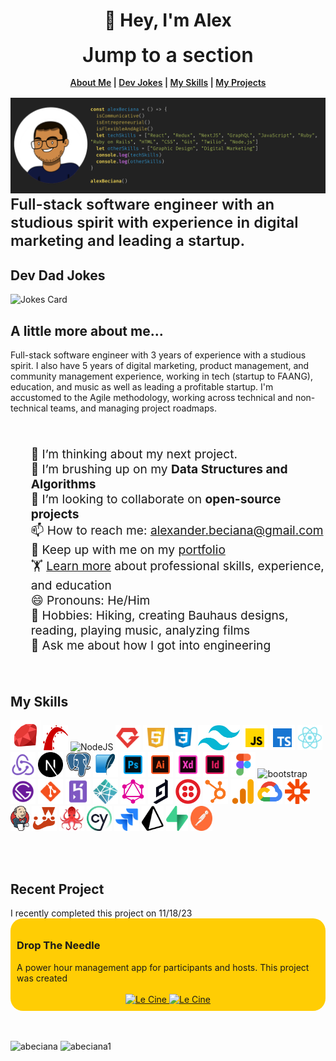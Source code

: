  <h1 align="center">👋 Hey, I'm Alex</h1>

<div style="text-align:center">
<div style="font-size:2rem;font-weight:600">Jump to a section</div>
<div style="padding: 1rem 0rem; font-weight:600">
<a href="#about-me">About Me</a>
|
<a href="#dev-jokes">Dev Jokes</a>
|
<a href="#skills">My Skills</a>
|
<a href="#projects">My Projects</a>
</div>
</div>

<!-- ![f](/images/GitHub-banner-photo) -->
<img src="./images/GitHub-banner-photo-new.png" alt="Alex Beciana" />

<div style="font-size:1.5rem;font-weight:600">
Full-stack software engineer with an studious spirit with experience in digital marketing and leading a startup.
</div>


<div id="dev-jokes"></div>
<h2>Dev Dad Jokes</h2>
<img src="https://readme-jokes.vercel.app/api" alt="Jokes Card" />

<div id="about-me"></div>
<h2>A little more about me...</h2>
<div>Full-stack software engineer with 3 years of experience with a studious spirit. I also have 5 years of digital marketing, product management, and community management experience, working in tech (startup to FAANG), education, and music as well as leading a profitable startup. I'm accustomed to the Agile methodology, working across technical and non-technical teams, and managing project roadmaps.</div>
<br/>
<br/>
<ul style="font-size: 1.2rem; list-style-type: none;">
    <li>🔭 I’m thinking about my next project.</li>
    <li>🌱 I’m brushing up on my <strong>Data Structures and Algorithms</strong></li>
    <li>👯 I’m looking to collaborate on <strong>open-source projects</strong></li>
    <li>📫 How to reach me: <a href="mailto:alexander.beciana@gmail.com">alexander.beciana@gmail.com</a></li>
    <li>🏃 Keep up with me on my <a href="https://alexbeciana.com/" target="_blank" alt="Alex Beciana - Portfolio">portfolio</a></li>
    <li>🏋 <a href="https://alexbeciana.com/about" target="_blank" alt="Alex Beciana - Skills, Experience, and Education">Learn more</a> about professional skills, experience, and education </li>
    <li>😄 Pronouns: He/Him</li>
    <li>🎨 Hobbies: Hiking, creating Bauhaus designs, reading, playing music, analyzing films</li>
    <li>💬 Ask me about how I got into engineering</li>
</ul>
 <div id="skills"></div>
<br>
 <h2>My Skills</h2>
 <p align="left">
 <img src="./images/ruby.png" alt="Ruby"/>
 <img src="./images/ruby-on-rails.png" alt="Rails" width="40" height="40"/>
 <img src="https://img.icons8.com/color/48/000000/nodejs.png" alt="NodeJS" width="40" height="40" />
 <img src="./images/ruby-gem.png" alt="Ruby Gems" width="40" height="40" />
 <img src="./images/html-5.png" alt="HTML5" width="40" height="40" />
 <img src="./images/css3.png" alt="CSS3" width="40" height="40" />
 <img src="./images/tailwind-css.png" alt="TailwindCSS" \width="40" height="40" />
 <img src="./images/javascript.png" alt="JavaScript" width="40" height="40" />
 <img src="./images/typescript.png" alt="TypeScript" width="40" height="40" />
 <img src="./images/react.png" alt="react" width="40" height="40"/>
 <img src="./images/redux.png" alt="Redux" width="40" height="40" />
 <img src="./images/next-js.svg" alt="NextJS" width="40" height="40"/>
 <img src="./images/postgresql.png" alt="postgresql" width="40" height="40"/> 
 <img src="./images/sqlite-icon.png" alt="SQLite" width="40" height="40"/> 
 <img src="./images/adobe-photoshop.png" alt="Adobe Photoshop" width="40" height="40" />
 <img src="./images/adobe-illustrator.png" alt="Adobe Illustrator" width="40" height="40" />
 <img src="./images/adobe-xd.png" alt="Adobe Xd" width="40" height="40" />
 <img src="./images/adobe-indesign.png" alt="Adobe Indesign" width="40" height="40" />
 <img src="./images/figma.png" width="40" height="40" alt="Figma" />
 <img src="https://icongr.am/devicon/bootstrap-plain.svg?size=128&color=currentColor" alt="bootstrap" width="40" height="40"/>
 <img src="./images/gatsbyjs.png" alt="gatsby" width="40" height="40"/> 
 <img src="./images/git.png" alt="git" width="40" height="40"/>
 <img src="./images/heroku.png" alt="heroku" width="40" height="40"/>
 <img src="./images/netlify.png" alt="netlify" width="40" height="40"/>
 <img src="./images/graphql.png" alt="graphql" width="40" height="40"/>
 <img src="./images/graphcms.svg" alt="graphcms" width="40" height="40"/>
 <img src="./images/twilio-icon.png" alt="Twilio" width="40" height="40"/>
 <img src="./images/hubspot.png" alt="hubspot" width="40" height="40"/>
 <img src="./images/google-analytics.png" alt="Google Analytics" width="40" height="40"/>
 <img src="./images/gcp.png" alt="Google Cloud Platform" width="40" height="40"/>
 <img src="./images/zapier.png" alt="Zapier" width="40" height="40"/>
<img src="./images/jenkins.png" alt="Jenkins" width="30" height="40"/>
<img src="./images/jest.png" alt="Jest" width="40" height="40"/>
<img src="./images/rtl.png" alt="React Testing Library" width="40" height="40"/>
<img src="./images/cypress.png" alt="Cypress" width="40" height="40"/>
<img src="./images/jira.webp" alt="JIRA" width="40" height="40"/>
<img src="./images/prisma.webp" alt="Prisma" width="35" height="40"/>
<img src="./images/supabase.webp" alt="Supabase" width="35" height="40"/>
<img src="./images/postman.webp" alt="Postman" width="35" height="40"/>
 </p>
<br>
<br>
<div id="projects"></div>
<h2>Recent Project</h2>
<div>I recently completed this project on 11/18/23</div>
<div style="border-radius: 20px; padding: 2%; background-color: #FFCD04">
    <h3>Drop The Needle</h3>
    A power hour management app for participants and hosts. This project was created 
    <br>
    <br>
    <div style="text-align: center">
    <a href="https://github.com/abeciana1/le-cine-frontend" target="_blank">
        <img src="https://github-readme-stats.vercel.app/api/pin/?username=abeciana1&repo=le-cine-frontend" alt="Le Cine"/>
    </a>
    <a href="https://github.com/abeciana1/le-cine-backend" target="_blank">
        <img src="https://github-readme-stats.vercel.app/api/pin/?username=abeciana1&repo=le-cine-backend" alt="Le Cine" />
    </a>
    </div>
</div>
 <!-- <p>&nbsp;<img align="center" src="https://github-readme-stats.vercel.app/api?username=abeciana1&show_icons=true" alt="abeciana" /></p> -->
<br>
<br>
<p align="left">
<img src="https://github-readme-stats.vercel.app/api/top-langs/?username=abeciana1&layout=compact" alt="abeciana" />

<!-- [![abeciana1's wakatime stats](https://github-readme-stats.vercel.app/api/wakatime?username=abeciana1&layout=compact)](https://github.com/anuraghazra/github-readme-stats) -->
 <!-- </p> -->
<!-- <p> -->
<img src="https://github-readme-stats.vercel.app/api?username=abeciana1&show_icons=true&include_all_commits=true" alt="abeciana1" />
</p>

<!-- ![Alex's GitHub stats](https://github-readme-stats.vercel.app/api?username=abeciana1&show_icons=false&include_all_commits=true) -->
